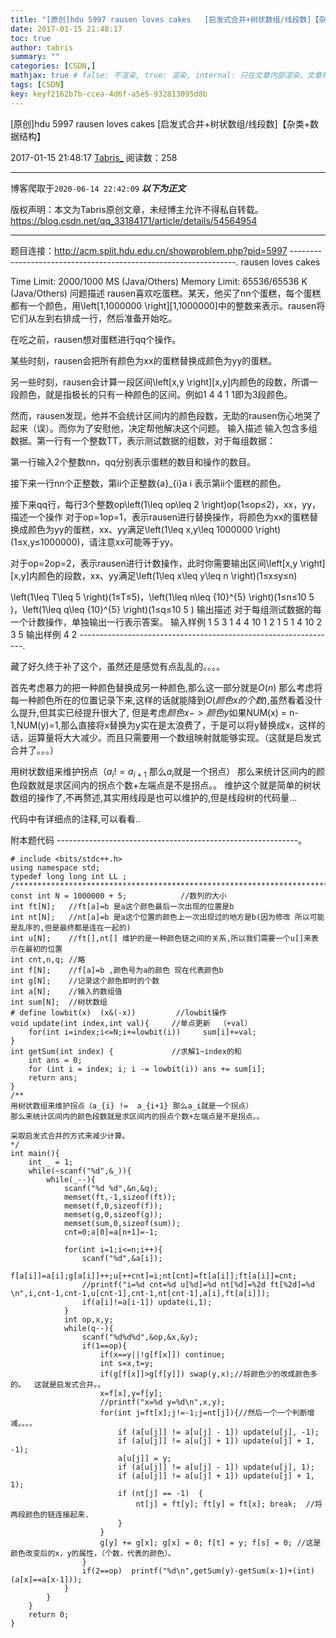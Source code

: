 ```yaml
---
title: "[原创]hdu 5997 rausen loves cakes   [启发式合并+树状数组/线段数]【杂类+数据结构】"
date: 2017-01-15 21:48:17
toc: true
author: tabris
summary: ""
categories: [CSDN,]
mathjax: true # false: 不渲染, true: 渲染, internal: 只在文章内部渲染，文章列表中不渲染
tags: [CSDN]
key: keyf2162b7b-ccea-4d6f-a5e5-932813095d8b
---
```


[原创]hdu 5997 rausen loves cakes   [启发式合并+树状数组/线段数]【杂类+数据结构】

2017-01-15 21:48:17  [Tabris_](https://me.csdn.net/qq_33184171) 阅读数：258

---

博客爬取于`2020-06-14 22:42:09`
***以下为正文***

版权声明：本文为Tabris原创文章，未经博主允许不得私自转载。
https://blog.csdn.net/qq_33184171/article/details/54564954

<!-- more -->

---

题目连接：http://acm.split.hdu.edu.cn/showproblem.php?pid=5997
----------------------------------------------------------------.
rausen loves cakes

Time Limit: 2000/1000 MS (Java/Others)   Memory Limit: 65536/65536 K (Java/Others)
问题描述
rausen喜欢吃蛋糕。某天，他买了nn个蛋糕，每个蛋糕都有一个颜色，用\left[1,1000000 \right][1,1000000]中的整数来表示。rausen将它们从左到右排成一行，然后准备开始吃。

在吃之前，rausen想对蛋糕进行qq个操作。

某些时刻，rausen会把所有颜色为xx的蛋糕替换成颜色为yy的蛋糕。

另一些时刻，rausen会计算一段区间\left[x,y \right][x,y]内颜色的段数，所谓一段颜色，就是指极长的只有一种颜色的区间。例如1 4 4 1 1即为3段颜色。

然而，rausen发现，他并不会统计区间内的颜色段数，无助的rausen伤心地哭了起来（误）。而你为了安慰他，决定帮他解决这个问题。
输入描述
输入包含多组数据。第一行有一个整数TT，表示测试数据的组数，对于每组数据：

第一行输入2个整数nn，qq分别表示蛋糕的数目和操作的数目。

接下来一行nn个正整数，第ii个正整数{a}_{i}a
 i
   表示第ii个蛋糕的颜色。

接下来qq行，每行3个整数op\left(1\leq op\leq 2 \right)op(1≤op≤2)，xx，yy，描述一个操作
对于op=1op=1，表示rausen进行替换操作，将颜色为xx的蛋糕替换成颜色为yy的蛋糕，xx、yy满足\left(1\leq x,y\leq 1000000 \right)(1≤x,y≤1000000)，请注意xx可能等于yy。

对于op=2op=2，表示rausen进行计数操作，此时你需要输出区间\left[x,y \right][x,y]内颜色的段数，xx、yy满足\left(1\leq x\leq y\leq n \right)(1≤x≤y≤n)

\left(1\leq T\leq 5 \right)(1≤T≤5)，\left(1\leq n\leq {10}^{5} \right)(1≤n≤10
 5
   )，\left(1\leq q\leq {10}^{5} \right)(1≤q≤10
 5
   )
输出描述
对于每组测试数据的每一个计数操作，单独输出一行表示答案。
输入样例
1
5 3
1 4 4 10 1
2 1 5
1 4 10
2 3 5
输出样例
4
2
----------------------------------------------------------------.

藏了好久终于补了这个，虽然还是感觉有点乱乱的。。。。

首先考虑暴力的把一种颜色替换成另一种颜色,那么这一部分就是$O(n)$
那么考虑将每一种颜色所在的位置记录下来,这样的话就能降到$O(颜色x的个数)$,虽然看着没什么提升,但其实已经提升很大了,
但是考虑$颜色x->颜色y$如果NUM(x) = n-1,NUM(y)=1,那么直接将x替换为y实在是太浪费了，于是可以将y替换成x，这样的话，运算量将大大减少。而且只需要用一个数组映射就能够实现。（这就是启发式合并了。。。）

用树状数组来维护拐点（$a_{i} !=  a_{i+1}$ 那么$a_i$就是一个拐点）
那么来统计区间内的颜色段数就是求区间内的拐点个数+左端点是不是拐点。。
维护这个就是简单的树状数组的操作了,不再赘述,其实用线段是也可以维护的,但是线段树的代码量...

代码中有详细点的注释,可以看看..

附本题代码
------------------------------------------------------------。
```
# include <bits/stdc++.h>
using namespace std;
typedef long long int LL ;
/***********************************************************************/
const int N = 1000000 + 5;            //数列的大小
int ft[N];   //ft[a]=b 是a这个颜色最后一次出现的位置是b
int nt[N];   //nt[a]=b 是a这个位置的颜色上一次出现过的地方是b(因为修改 所以可能是乱序的,但是最终都是连在一起的)
int u[N];    //ft[],nt[] 维护的是一种颜色链之间的关系,所以我们需要一个u[]来表示在最初的位置
int cnt,n,q; //略
int f[N];    //f[a]=b ,颜色号为a的颜色 现在代表颜色b
int g[N];    //记录这个颜色即时的个数
int a[N];    //输入的数组值
int sum[N];  //树状数组
# define lowbit(x)  (x&(-x))         //lowbit操作
void update(int index,int val){     //单点更新  （+val）
    for(int i=index;i<=N;i+=lowbit(i))     sum[i]+=val;
}
int getSum(int index) {             //求解1~index的和
    int ans = 0;
    for (int i = index; i; i -= lowbit(i)) ans += sum[i];
    return ans;
}
/**
用树状数组来维护拐点（a_{i} !=  a_{i+1} 那么a_i就是一个拐点）
那么来统计区间内的颜色段数就是求区间内的拐点个数+左端点是不是拐点。。

采取启发式合并的方式来减少计算。
*/
int main(){
    int _ = 1;
    while(~scanf("%d",&_)){
        while(_--){
            scanf("%d %d",&n,&q);
            memset(ft,-1,sizeof(ft));
            memset(f,0,sizeof(f));
            memset(g,0,sizeof(g));
            memset(sum,0,sizeof(sum));
            cnt=0;a[0]=a[n+1]=-1;

            for(int i=1;i<=n;i++){
                scanf("%d",&a[i]);
                f[a[i]]=a[i];g[a[i]]++;u[++cnt]=i;nt[cnt]=ft[a[i]];ft[a[i]]=cnt;
                //printf("i=%d cnt=%d u[%d]=%d nt[%d]=%2d ft[%2d]=%d \n",i,cnt-1,cnt-1,u[cnt-1],cnt-1,nt[cnt-1],a[i],ft[a[i]]);
                if(a[i]!=a[i-1]) update(i,1);
            }
            int op,x,y;
            while(q--){
                scanf("%d%d%d",&op,&x,&y);
                if(1==op){
                    if(x==y||!g[f[x]]) continue;
                    int s=x,t=y;
                    if(g[f[x]]>g[f[y]]) swap(y,x);//将颜色少的改成颜色多的。  这就是启发式合并。。
                    x=f[x],y=f[y];
                    //printf("x=%d y=%d\n",x,y);
                    for(int j=ft[x];j!=-1;j=nt[j]){//然后一个一个判断增减。。。。
                        if (a[u[j]] != a[u[j] - 1]) update(u[j], -1);
                        if (a[u[j]] != a[u[j] + 1]) update(u[j] + 1, -1);
                        a[u[j]] = y;
                        if (a[u[j]] != a[u[j] - 1]) update(u[j], 1);
                        if (a[u[j]] != a[u[j] + 1]) update(u[j] + 1, 1);
                        if (nt[j] == -1)  {
                            nt[j] = ft[y]; ft[y] = ft[x]; break;  //将两段颜色的链连接起来.
                        }
                    }
                    g[y] += g[x]; g[x] = 0; f[t] = y; f[s] = 0; //这是颜色改变后的x，y的属性，（个数，代表的颜色）。
                }
                if(2==op)  printf("%d\n",getSum(y)-getSum(x-1)+(int)(a[x]==a[x-1]));
            }
        }
    }
    return 0;
}
```
